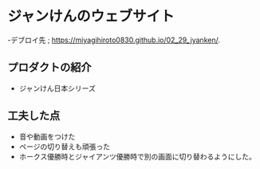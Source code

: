 # ジャンけんのウェブサイト
-デブロイ先 ; https://miyagihiroto0830.github.io/02_29_jyanken/.
## プロダクトの紹介
-  ジャンけん日本シリーズ

## 工夫した点
- 音や動画をつけた
- ページの切り替えも頑張った
- ホークス優勝時とジャイアンツ優勝時で別の画面に切り替わるようにした。
